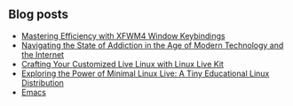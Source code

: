 ## Blog posts
<!-- BLOG-POST-LIST:START -->
- [Mastering Efficiency with XFWM4 Window Keybindings](https://furycd001.github.io/mastering-efficiency-with-xfwm4-window-keybindings/)
- [Navigating the State of Addiction in the Age of Modern Technology and the Internet](https://furycd001.github.io/navigating-the-state-of-addiction-in-the-age-of-modern-technology-and-the-internet/)
- [Crafting Your Customized Live Linux with Linux Live Kit](https://furycd001.github.io/crafting-your-customized-live-linux-with-linux-live-kit/)
- [Exploring the Power of Minimal Linux Live: A Tiny Educational Linux Distribution](https://furycd001.github.io/exploring-the-power-of-minimal-linux-live-a-tiny-educational-linux-distribution/)
- [Emacs](https://furycd001.github.io/emacs/)
<!-- BLOG-POST-LIST:END -->

<!--
**furycd001/furycd001** is a ✨ _special_ ✨ repository because its `README.md` (this file) appears on your GitHub profile.

Here are some ideas to get you started:

- 🔭 I’m currently working on ...
- 🌱 I’m currently learning ...
- 👯 I’m looking to collaborate on ...
- 🤔 I’m looking for help with ...
- 💬 Ask me about ...
- 📫 How to reach me: ...
- 😄 Pronouns: ...
- ⚡ Fun fact: ...
-->
